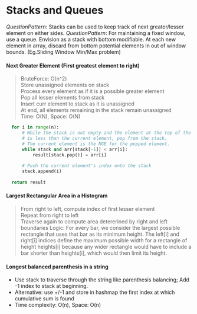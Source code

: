 # Stacks and Queues
*QuestionPattern*: Stacks can be used to keep track of next greater/lesser element on either sides.
*QuestionPattern*: For maintaining a fixed window, use a queue. Envision as a stack with bottom modifiable. At each new element in array, discard from bottom potential elements in out of window bounds. (Eg.Sliding Window Min/Max problem)

#### Next Greater Element (First greatest element to right)  
> BruteForce: O(n^2)  
> Store unassigned elements on stack  
> Process every element as if it is a possible greater element  
> Pop all lesser elements from stack  
> Insert curr element to stack as it is unassigned  
> At end, all elements remaining in the stack remain unassigned  
> Time: O(N), Space: O(N)
```python
  for i in range(n):
      # While the stack is not empty and the element at the top of the stack
      # is less than the current element, pop from the stack.
      # The current element is the NGE for the popped element.
      while stack and arr[stack[-1]] < arr[i]:
          result[stack.pop()] = arr[i]
      
      # Push the current element's index onto the stack
      stack.append(i)
  
  return result
```

#### Largest Rectangular Area in a Histogram
> From right to left, compute index of first lesser element  
> Repeat from right to left  
> Traverse again to compute area detererined by right and left boundaries
> Logic: For every bar, we consider the largest possible rectangle that uses that bar as its minimum height. The left[i] and right[i] indices define the maximum possible width for a rectangle of height heights[i] because any wider rectangle would have to include a bar shorter than heights[i], which would then limit its height.

#### Longest balanced parenthesis in a string
* Use stack to traverse through the string like parenthesis balancing; Add -1 index to stack at beginning.
* Alternative: use +/-1 and store in hashmap the first index at which cumulative sum is found
* Time complexity: O(n), Space: O(n)
